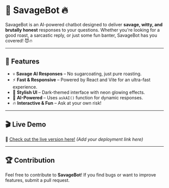 # 🚀 SavageBot 🔥  

SavageBot is an AI-powered chatbot designed to deliver **savage, witty, and brutally honest** responses to your questions. Whether you're looking for a good roast, a sarcastic reply, or just some fun banter, SavageBot has you covered! 😈🔥  

---

## 🚀 Features  

- 💀 **Savage AI Responses** – No sugarcoating, just pure roasting.  
- ⚡ **Fast & Responsive** – Powered by React and Vite for an ultra-fast experience.  
- 🎨 **Stylish UI** – Dark-themed interface with neon glowing effects.  
- 🤖 **AI-Powered** – Uses `askAI()` function for dynamic responses.  
- 🔥 **Interactive & Fun** – Ask at your own risk!  

---

## 🎬 Live Demo  

🚀 [Check out the live version here!](#) *(Add your deployment link here)*  

---

## 🏆 Contribution  

Feel free to contribute to **SavageBot**! If you find bugs or want to improve features, submit a pull request.  
